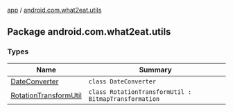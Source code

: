 [app](../index.md) / [android.com.what2eat.utils](./index.md)

## Package android.com.what2eat.utils

### Types

| Name | Summary |
|---|---|
| [DateConverter](-date-converter/index.md) | `class DateConverter` |
| [RotationTransformUtil](-rotation-transform-util/index.md) | `class RotationTransformUtil : BitmapTransformation` |
